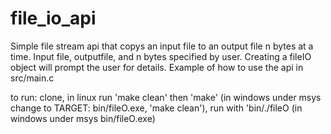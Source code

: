 # file_io_api

Simple file stream api that copys an input file to an output file n bytes at a time. Input file, outputfile, and n bytes specified by user. Creating a fileIO object will prompt the user for details. Example of how to use the api in src/main.c

to run: clone, in linux run 'make clean' then 'make' (in windows under msys change to TARGET: bin/fileO.exe, 'make clean'), run with 'bin/./fileO (in windows under msys bin/fileO.exe) 
